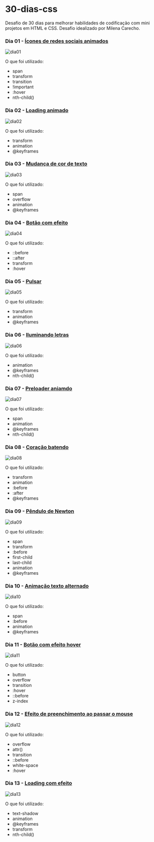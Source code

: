 # 30-dias-css
Desafio de 30 dias para melhorar habilidades de codificação com mini projetos em HTML e CSS. Desafio idealizado por Milena Carecho.

### Dia 01 - [Ícones de redes sociais animados ](https://github.com/greicemsj/30-dias-css/tree/master/Dia%2001%20-%20ícone%20de%20mídia%20social%20em%20camadas)

![dia01](https://user-images.githubusercontent.com/51206170/114206459-bee41d00-9931-11eb-8afc-6206dec7f09e.gif)

O que foi utilizado: 
- span
- transform
- transition
- !important
- :hover
- nth-child()


### Dia 02 - [Loading animado](https://github.com/greicemsj/30-dias-css/tree/master/Dia%2002%20-%20loading%20animado)

![dia02](https://user-images.githubusercontent.com/51206170/114206844-1edac380-9932-11eb-8259-b473cecc1cf6.gif)

O que foi utilizado:
- transform
- animation
- @keyframes


### Dia 03 - [Mudança de cor de texto](https://github.com/greicemsj/30-dias-css/tree/master/Dia%2003%20-%20mudança%20de%20cor%20de%20texto)

![dia03](https://user-images.githubusercontent.com/51206170/114209235-c953e600-9934-11eb-9786-cd03ba9b16d2.gif)

O que foi utilizado:
- span
- overflow
- animation
- @keyframes


### Dia 04 - [Botão com efeito](https://github.com/greicemsj/30-dias-css/tree/master/Dia%2004%20-%20botão%20com%20efeito)

![dia04](https://user-images.githubusercontent.com/51206170/114209894-86ded900-9935-11eb-9233-29c36bb14567.gif)

O que foi utilizado:
- ::before
- ::after
- transform
- :hover


### Dia 05 - [Pulsar](https://github.com/greicemsj/30-dias-css/tree/master/Dia%2005%20-%20pulsar)

![dia05](https://user-images.githubusercontent.com/51206170/114210171-d4f3dc80-9935-11eb-86c5-1464021353fb.gif)

O que foi utilizado:
- transform
- animation
- @keyframes


### Dia 06 - [Iluminando letras](https://github.com/greicemsj/30-dias-css/tree/master/Dia%2006%20-%20iluminando%20letras)

![dia06](https://user-images.githubusercontent.com/51206170/114210329-053b7b00-9936-11eb-8066-06659f9c2690.gif)

O que foi utilizado:
- animation
- @keyframes
- nth-child()


### Dia 07 - [Preloader aniamdo](https://github.com/greicemsj/30-dias-css/tree/master/Dia%2007%20-%20preloader%20animado)

![dia07](https://user-images.githubusercontent.com/51206170/114210467-3156fc00-9936-11eb-8501-51e347b4ab7a.gif)

O que foi utilizado:
- span
- animation
- @keyframes
- nth-child()


### Dia 08 - [Coração batendo](https://github.com/greicemsj/30-dias-css/tree/master/Dia%2008%20-%20coração%20batendo)

![dia08](https://user-images.githubusercontent.com/51206170/114210874-5d727d00-9936-11eb-8f8b-aa1b5a750147.gif)

O que foi utilizado:
- transform
- animation
- :before
- :after
- @keyframes


### Dia 09 - [Pêndulo de Newton](https://github.com/greicemsj/30-dias-css/tree/master/Dia%2009%20-%20pêndulo%20de%20newton)

![dia09](https://user-images.githubusercontent.com/51206170/114280458-aea26f80-9a0f-11eb-98ec-1145c3f0dd10.gif)

O que foi utilizado:
- span
- transform
- :before
- first-child
- last-child
- animation
- @keyframes


### Dia 10 - [Animação texto alternado](https://github.com/greicemsj/30-dias-css/tree/master/Dia%2010%20-%20animação%20texto%20alternado)

![dia10](https://user-images.githubusercontent.com/51206170/114313796-66965200-9ace-11eb-8cff-dba99a06514a.gif)

O que foi utilizado:
- span
- :before
- animation
- @keyframes


### Dia 11 - [Botão com efeito hover](https://github.com/greicemsj/30-dias-css/tree/master/Dia%2011%20-%20botão%20com%20efeito%20hover)

![dia11](https://user-images.githubusercontent.com/51206170/114447205-8306bd00-9ba8-11eb-9055-ba5b91366c03.gif)

O que foi utilizado:
- button
- overflow
- transition
- :hover
- ::before
- z-index 


### Dia 12 - [Efeito de preenchimento ao passar o mouse](https://github.com/greicemsj/30-dias-css/tree/master/Dia%2012%20-%20efeito%20de%20preenchimento%20ao%20passar%20o%20mouse)

![dia12](https://user-images.githubusercontent.com/51206170/114617183-2ece0c80-9c7e-11eb-8532-00f5405b5503.gif)

O que foi utilizado:
- overflow
- attr()
- transition
- ::before
- white-space
- :hover


### Dia 13 - [Loading com efeito](https://github.com/greicemsj/30-dias-css/tree/master/Dia%2013%20-%20loading%20com%20efeito)

![dia13](https://user-images.githubusercontent.com/51206170/114757687-8a59d200-9d32-11eb-8f5d-a84ef29d2461.gif)

O que foi utilizado:
- text-shadow
- animation
- @keyframes
- transform
- nth-child()
